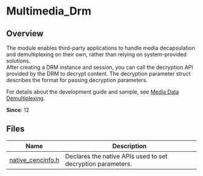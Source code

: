 # Multimedia_Drm

<!--Kit: AVCodec Kit-->
<!--Subsystem: Multimedia-->
<!--Owner: @zhanghongran-->
<!--Designer: @dpy2650--->
<!--Tester: @cyakee-->
<!--Adviser: @w_Machine_cc-->

## Overview

The module enables third-party applications to handle media decapsulation and demultiplexing on their own, rather than relying on system-provided solutions.<br>After creating a DRM instance and session, you can call the decryption API provided by the DRM to decrypt content. The decryption parameter struct describes the format for passing decryption parameters.

For details about the development guide and sample, see [Media Data Demultiplexing](../../media/avcodec/audio-video-demuxer.md).

**Since**: 12

## Files

| Name| Description|
| -- | -- |
| [native_cencinfo.h](capi-native-cencinfo-h.md) | Declares the native APIs used to set decryption parameters.|
